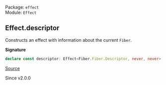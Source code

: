 Package: `effect`<br />
Module: `Effect`<br />

## Effect.descriptor

Constructs an effect with information about the current `Fiber`.

**Signature**

```ts
declare const descriptor: Effect<Fiber.Fiber.Descriptor, never, never>
```

[Source](https://github.com/Effect-TS/effect/tree/main/packages/effect/src/Effect.ts#L6136)

Since v2.0.0